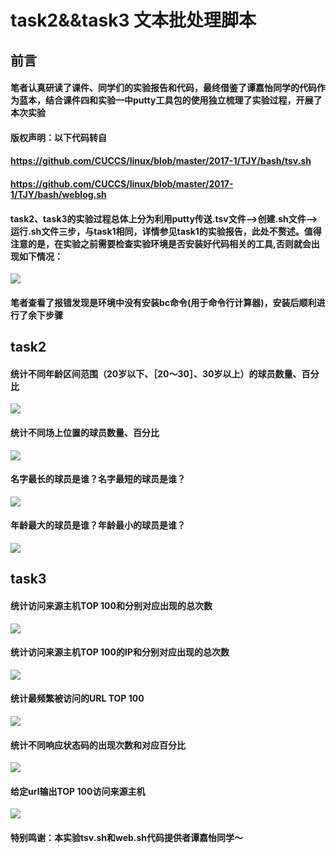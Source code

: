 # task2&&task3 文本批处理脚本

## 前言

#### 笔者认真研读了课件、同学们的实验报告和代码，最终借鉴了谭嘉怡同学的代码作为蓝本，结合课件四和实验一中putty工具包的使用独立梳理了实验过程，开展了本次实验

#### 版权声明：以下代码转自
#### https://github.com/CUCCS/linux/blob/master/2017-1/TJY/bash/tsv.sh
#### https://github.com/CUCCS/linux/blob/master/2017-1/TJY/bash/weblog.sh

#### task2、task3的实验过程总体上分为利用putty传送.tsv文件-->创建.sh文件-->运行.sh文件三步，与task1相同，详情参见task1的实验报告，此处不赘述。值得注意的是，在实验之前需要检查实验环境是否安装好代码相关的工具,否则就会出现如下情况：

![](pic-task2&&task3/problem.PNG)

#### 笔者查看了报错发现是环境中没有安装bc命令(用于命令行计算器)，安装后顺利进行了余下步骤

## task2

#### 统计不同年龄区间范围（20岁以下、［20～30］、30岁以上）的球员数量、百分比

![](pic-task2&&task3/tsv-a.PNG)

#### 统计不同场上位置的球员数量、百分比

![](pic-task2&&task3/tsv-p.PNG)

#### 名字最长的球员是谁？名字最短的球员是谁？

![](pic-task2&&task3/tsv-n.PNG)

#### 年龄最大的球员是谁？年龄最小的球员是谁？

![](pic-task2&&task3/tsv-g.PNG)

## task3

#### 统计访问来源主机TOP 100和分别对应出现的总次数

![](pic-task2&&task3/web-h.PNG)

#### 统计访问来源主机TOP 100的IP和分别对应出现的总次数

![](pic-task2&&task3/web-i.PNG)

#### 统计最频繁被访问的URL TOP 100

![](pic-task2&&task3/web-u.PNG)

#### 统计不同响应状态码的出现次数和对应百分比

![](pic-task2&&task3/web-c.PNG)

#### 给定url输出TOP 100访问来源主机

![](pic-task2&&task3/web-s.PNG)

#### 特别鸣谢：本实验tsv.sh和web.sh代码提供者谭嘉怡同学～

